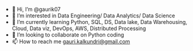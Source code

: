 - 👋 Hi, I’m @gaurik07
- 👀 I’m interested in Data Engineering/ Data Analytics/ Data Science
- 🌱 I’m currently learning Python, SQL, DS, Data lake, Data Warehousing, Cloud, Data viz, DevOps, AWS, Distributed Processing
- 💞️ I’m looking to collaborate on Python coding
- 📫 How to reach me gauri.kalkundri@gmail.com

<!---
gaurik07/gaurik07 is a ✨ special ✨ repository because its `README.md` (this file) appears on your GitHub profile.
You can click the Preview link to take a look at your changes.
--->
